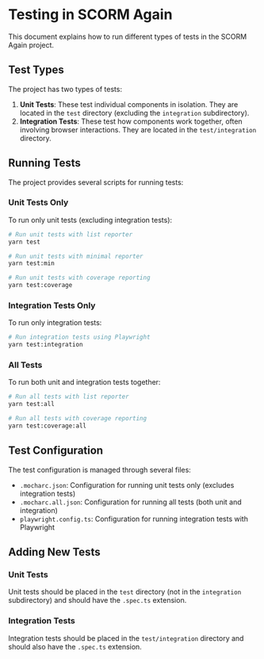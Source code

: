 # Testing in SCORM Again

This document explains how to run different types of tests in the SCORM Again project.

## Test Types

The project has two types of tests:

1. **Unit Tests**: These test individual components in isolation. They are located in the `test` directory (excluding the `integration` subdirectory).
2. **Integration Tests**: These test how components work together, often involving browser interactions. They are located in the `test/integration` directory.

## Running Tests

The project provides several scripts for running tests:

### Unit Tests Only

To run only unit tests (excluding integration tests):

```bash
# Run unit tests with list reporter
yarn test

# Run unit tests with minimal reporter
yarn test:min

# Run unit tests with coverage reporting
yarn test:coverage
```

### Integration Tests Only

To run only integration tests:

```bash
# Run integration tests using Playwright
yarn test:integration
```

### All Tests

To run both unit and integration tests together:

```bash
# Run all tests with list reporter
yarn test:all

# Run all tests with coverage reporting
yarn test:coverage:all
```

## Test Configuration

The test configuration is managed through several files:

- `.mocharc.json`: Configuration for running unit tests only (excludes integration tests)
- `.mocharc.all.json`: Configuration for running all tests (both unit and integration)
- `playwright.config.ts`: Configuration for running integration tests with Playwright

## Adding New Tests

### Unit Tests

Unit tests should be placed in the `test` directory (not in the `integration` subdirectory) and should have the `.spec.ts` extension.

### Integration Tests

Integration tests should be placed in the `test/integration` directory and should also have the `.spec.ts` extension.